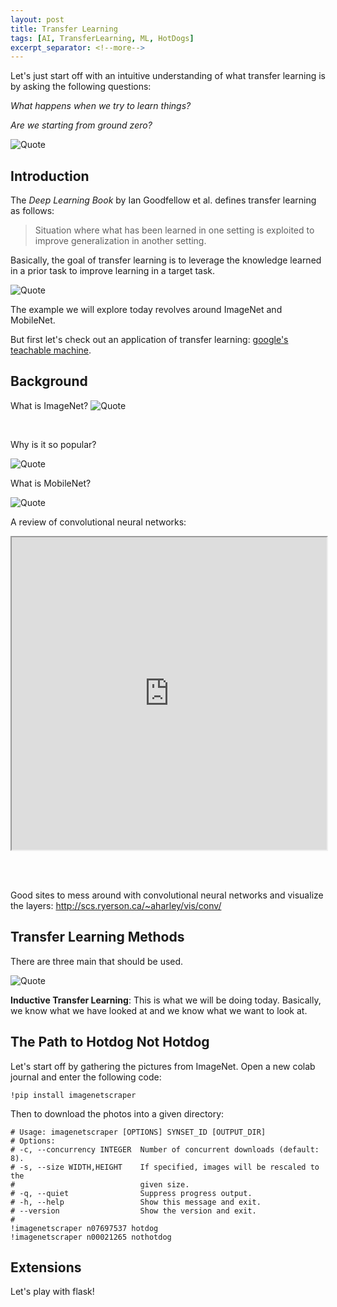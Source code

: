 ```yaml
---
layout: post
title: Transfer Learning
tags: [AI, TransferLearning, ML, HotDogs]
excerpt_separator: <!--more-->
---
```

Let's just start off with an intuitive understanding of what transfer learning is by asking the following questions:

*What happens when we try to learn things?*

*Are we starting from ground zero?*

<img src="https://hci-kdd.org/wordpress/wp-content/uploads/2017/08/Transfer-Learning-the-next-success-Andrew-Ng-845x321.jpg" alt="Quote" class="center">

## Introduction
The *Deep Learning Book* by Ian Goodfellow et al. defines transfer learning as follows:

> Situation where what has been learned in one setting is exploited to improve generalization in another setting.

Basically, the goal of transfer learning is to leverage the knowledge learned in a prior task to improve learning in a target task.

<img src="https://cdn-images-1.medium.com/max/1600/1*9GTEzcO8KxxrfutmtsPs3Q.png" alt="Quote" class="center">

The example we will explore today revolves around ImageNet and MobileNet.

But first let's check out an application of transfer learning: [google's teachable machine](https://teachablemachine.withgoogle.com/).

## Background

What is ImageNet?
<img src="https://miro.medium.com/max/1200/1*v64BvvzbeJvhSen1X7IPNA.jpeg" alt="Quote" class="center">

<br />

Why is it so popular?

<img src="https://thegradient.pub/content/images/2018/07/image_1.png" alt="Quote" class="center">

<br />

What is MobileNet?

<img src="https://www.researchgate.net/profile/Gustav_Von_Zitzewitz/publication/324476862/figure/fig7/AS:614545865310213@1523530560584/Winner-results-of-the-ImageNet-large-scale-visual-recognition-challenge-LSVRC-of-the.png" alt="Quote" class="center">

A review of convolutional neural networks:

<iframe width="100%" height="500px" class="center" src="https://www.youtube.com/embed/Gu0MkmynWkw">

</iframe>

<br></br>

Good sites to mess around with convolutional neural networks and visualize the layers: http://scs.ryerson.ca/~aharley/vis/conv/

## Transfer Learning Methods
There are three main that should be used.

<img src="https://cdn-images-1.medium.com/max/1600/1*mEHO0-LifV7MgwXSpY9wyQ.png" alt="Quote" class="center">

**Inductive Transfer Learning**: This is what we will be doing today. Basically, we know what we have looked at and we know what we want to look at.

## The Path to Hotdog Not Hotdog

Let's start off by gathering the pictures from ImageNet. Open a new colab journal and enter the following code:

``` shell
!pip install imagenetscraper
```

Then to download the photos into a given directory:

``` shell
# Usage: imagenetscraper [OPTIONS] SYNSET_ID [OUTPUT_DIR]
# Options:
# -c, --concurrency INTEGER  Number of concurrent downloads (default: 8).
# -s, --size WIDTH,HEIGHT    If specified, images will be rescaled to the
#                            given size.
# -q, --quiet                Suppress progress output.
# -h, --help                 Show this message and exit.
# --version                  Show the version and exit.
# 
!imagenetscraper n07697537 hotdog
!imagenetscraper n00021265 nothotdog
```

## Extensions
Let's play with flask!
